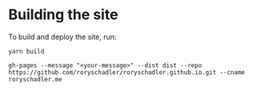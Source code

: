 # Building the site

To build and deploy the site, run:

```shell
yarn build

gh-pages --message "<your-message>" --dist dist --repo https://github.com/roryschadler/roryschadler.github.io.git --cname roryschadler.me
```
